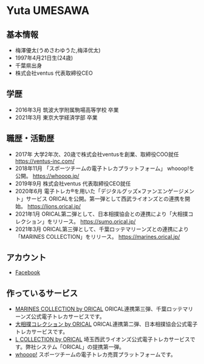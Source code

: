 # Yuta UMESAWA

## 基本情報
- 梅澤優太(うめさわゆうた,梅泽优太)
- 1997年4月21日生(24歳)
- 千葉県出身
- 株式会社ventus 代表取締役CEO

## 学歴
- 2016年3月 筑波大学附属駒場高等学校 卒業
- 2021年3月 東京大学経済学部 卒業

## 職歴・活動歴
- 2017年 大学2年次、20歳で株式会社ventusを創業、取締役COO就任
https://ventus-inc.com/
- 2018年11月 「スポーツチームの電子トレカプラットフォーム」 whooop!を公開。
https://whooop.jp/
- 2019年9月 株式会社ventus 代表取締役CEO就任
- 2020年6月 電子トレカ®︎を用いた「デジタルグッズ×ファンエンゲージメント」サービス ORICALを公開。第一弾として西武ライオンズとの連携を開始。
https://lions.orical.jp/
- 2021年1月 ORICAL第二弾として、日本相撲協会との連携により「大相撲コレクション」をリリース。
https://sumo.orical.jp/
- 2021年3月 ORICAL第三弾として、千葉ロッテマリーンズとの連携により「MARINES COLLECTION」をリリース。
https://marines.orical.jp/

## アカウント
- [Facebook](https://www.facebook.com/yutaume421)

## 作っているサービス
- [MARINES COLLECTION by ORICAL](https://marines.orical.jp/)
ORICAL連携第三弾、千葉ロッテマリーンズ公式電子トレカサービスです。
- [大相撲コレクション by ORICAL](https://sumo.orical.jp/)
ORICAL連携第二弾、日本相撲協会公式電子トレカサービスです。
- [L COLLECTION by ORICAL](https://lions.orical.jp/)
埼玉西武ライオンズ公式電子トレカサービスです。弊社システム「ORICAL」の提携第一弾。
- [whooop!](https://whooop.jp/)
スポーツチームの電子トレカ売買プラットフォームです。
